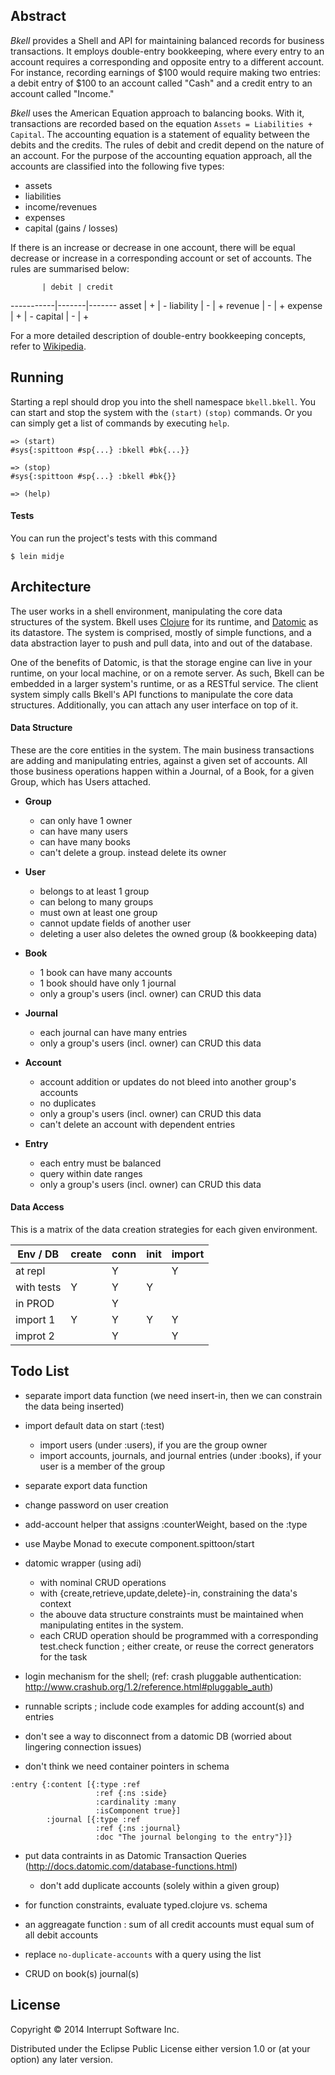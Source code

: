 ## Abstract

_Bkell_ provides a Shell and API for maintaining balanced records for business transactions. It employs double-entry bookkeeping, where every entry to an account requires a corresponding and opposite entry to a different account. For instance, recording earnings of $100 would require making two entries: a debit entry of $100 to an account called "Cash" and a credit entry to an account called "Income."

_Bkell_ uses the American Equation approach to balancing books. With it, transactions are recorded based on the equation `Assets = Liabilities + Capital`. The accounting equation is a statement of equality between the debits and the credits. The rules of debit and credit depend on the nature of an account. For the purpose of the accounting equation approach, all the accounts are classified into the following five types:
- assets
- liabilities 
- income/revenues 
- expenses
- capital (gains / losses)

If there is an increase or decrease in one account, there will be equal decrease or increase in a corresponding account or set of accounts. The rules are summarised below:

           | debit | credit
-----------|-------|-------
asset      |   +   |   -
liability  |   -   |   +
revenue    |   -   |   +
expense    |   +   |   -
capital    |   -   |   +

For a more detailed description of double-entry bookkeeping concepts, refer to [Wikipedia](http://en.wikipedia.org/wiki/Double-entry_bookkeeping_system).

## Running

Starting a repl should drop you into the shell namespace `bkell.bkell`. You can start and stop the system with the `(start)` `(stop)` commands. Or you can simply get a list of commands by executing `help`.
```
=> (start)
#sys{:spittoon #sp{...} :bkell #bk{...}}

=> (stop)
#sys{:spittoon #sp{...} :bkell #bk{}}

=> (help)
```

#### Tests

You can run the project's tests with this command
```
$ lein midje
```

## Architecture 

The user works in a shell environment, manipulating the core data structures of the system. Bkell uses [Clojure](http://clojure.org/) for its runtime, and [Datomic](http://www.datomic.com/) as its datastore. The system is comprised, mostly of simple functions, and a data abstraction layer to push and pull data, into and out of the database. 

One of the benefits of Datomic, is that the storage engine can live in your runtime, on your local machine, or on a remote server. As such, Bkell can be embedded in a larger system's runtime, or as a RESTful service. The client system simply calls Bkell's API functions to manipulate the core data structures. Additionally, you can attach any user interface on top of it. 

#### Data Structure

These are the core entities in the system. The main business transactions are adding and manipulating entries, against a given set of accounts. All those business operations happen within a Journal, of a Book, for a given Group, which has Users attached. 

  - **Group**
    - can only have 1 owner 
    - can have many users
    - can have many books 
    - can't delete a group. instead delete its owner

  - **User**
    - belongs to at least 1 group 
    - can belong to many groups 
    - must own at least one group 
    - cannot update fields of another user
    - deleting a user also deletes the owned group (& bookkeeping data)
    
  - **Book**
    - 1 book can have many accounts 
    - 1 book should have only 1 journal 
    - only a group's users (incl. owner) can CRUD this data

  - **Journal**
    - each journal can have many entries 
    - only a group's users (incl. owner) can CRUD this data
    
  - **Account**
    - account addition or updates do not bleed into another group's accounts
    - no duplicates
    - only a group's users (incl. owner) can CRUD this data
    - can't delete an account with dependent entries

  - **Entry**
    - each entry must be balanced 
    - query within date ranges
    - only a group's users (incl. owner) can CRUD this data

#### Data Access

This is a matrix of the data creation strategies for each given environment.

Env / DB   | create |conn |init |import
-----------|--------|-----|-----|-------
at repl    |        |  Y  |     |  Y
with tests |   Y    |  Y  |  Y  |
in PROD    |        |  Y  |     |
import 1   |   Y    |  Y  |  Y  |  Y
improt 2   |        |  Y  |     |  Y



## Todo List

- separate import data function (we need insert-in, then we can constrain the data being inserted)
- import default data on start (:test)
  - import users (under :users), if you are the group owner
  - import accounts, journals, and journal entries (under :books), if your user is a member of the group
- separate export data function
- change password on user creation
- add-account helper that assigns :counterWeight, based on the :type

- use Maybe Monad to execute component.spittoon/start
- datomic wrapper (using adi)
  - with nominal CRUD operations
  - with {create,retrieve,update,delete}-in, constraining the data's context
  - the abouve data structure constraints must be maintained when manipulating entites in the system.
  - each CRUD operation should be programmed with a corresponding test.check function ; either create, or reuse the correct generators for the task 
- login mechanism for the shell; (ref: crash pluggable authentication: http://www.crashub.org/1.2/reference.html#pluggable_auth)
- runnable scripts ; include code examples for adding account(s) and entries 
- don't see a way to disconnect from a datomic DB (worried about lingering connection issues)
- don't think we need container pointers in schema
```
:entry {:content [{:type :ref
                   :ref {:ns :side}
                   :cardinality :many
                   :isComponent true}]
        :journal [{:type :ref
                   :ref {:ns :journal}
                   :doc "The journal belonging to the entry"}]}
```
- put data contraints in as Datomic Transaction Queries (http://docs.datomic.com/database-functions.html)
  - don't add duplicate accounts (solely within a given group)

- for function constraints, evaluate typed.clojure vs. schema
- an aggreagate function : sum of all credit accounts must equal sum of all debit accounts
- replace `no-duplicate-accounts` with a query using the list
- CRUD on book(s) journal(s)


## License

Copyright © 2014 Interrupt Software Inc.

Distributed under the Eclipse Public License either version 1.0 or (at
your option) any later version.
